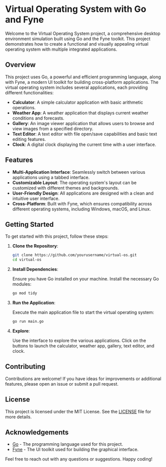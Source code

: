 # Virtual Operating System with Go and Fyne

Welcome to the Virtual Operating System project, a comprehensive desktop environment simulation built using Go and the Fyne toolkit. This project demonstrates how to create a functional and visually appealing virtual operating system with multiple integrated applications.

## Overview

This project uses Go, a powerful and efficient programming language, along with Fyne, a modern UI toolkit for building cross-platform applications. The virtual operating system includes several applications, each providing different functionalities:

- **Calculator**: A simple calculator application with basic arithmetic operations.
- **Weather App**: A weather application that displays current weather conditions and forecasts.
- **Gallery**: An image viewer application that allows users to browse and view images from a specified directory.
- **Text Editor**: A text editor with file open/save capabilities and basic text editing features.
- **Clock**: A digital clock displaying the current time with a user interface.

## Features

- **Multi-Application Interface**: Seamlessly switch between various applications using a tabbed interface.
- **Customizable Layout**: The operating system's layout can be customized with different themes and backgrounds.
- **User-Friendly Design**: All applications are designed with a clean and intuitive user interface.
- **Cross-Platform**: Built with Fyne, which ensures compatibility across different operating systems, including Windows, macOS, and Linux.

## Getting Started

To get started with this project, follow these steps:

1. **Clone the Repository**:

    ```bash
    git clone https://github.com/yourusername/virtual-os.git
    cd virtual-os
    ```

2. **Install Dependencies**:

    Ensure you have Go installed on your machine. Install the necessary Go modules:

    ```bash
    go mod tidy
    ```

3. **Run the Application**:

    Execute the main application file to start the virtual operating system:

    ```bash
    go run main.go
    ```

4. **Explore**:

    Use the interface to explore the various applications. Click on the buttons to launch the calculator, weather app, gallery, text editor, and clock.

## Contributing

Contributions are welcome! If you have ideas for improvements or additional features, please open an issue or submit a pull request. 

## License

This project is licensed under the MIT License. See the [LICENSE](LICENSE) file for more details.

## Acknowledgements

- [Go](https://golang.org/) - The programming language used for this project.
- [Fyne](https://fyne.io/) - The UI toolkit used for building the graphical interface.

Feel free to reach out with any questions or suggestions. Happy coding!
